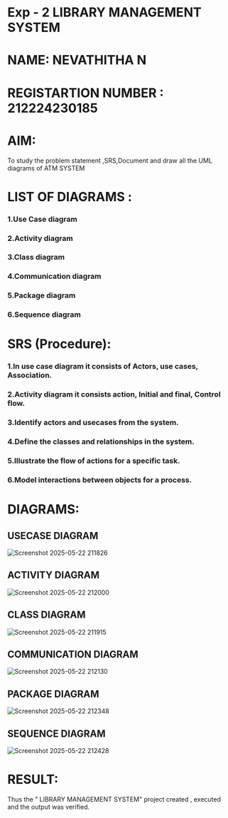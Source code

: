 # Exp - 2 LIBRARY MANAGEMENT SYSTEM
# NAME: NEVATHITHA N
# REGISTARTION  NUMBER : 212224230185

# AIM:
To study the problem statement ,SRS,Document and draw all the UML diagrams of ATM SYSTEM

# LIST OF DIAGRAMS :

### 1.Use Case diagram
###  2.Activity diagram
### 3.Class diagram
### 4.Communication diagram
### 5.Package diagram
### 6.Sequence diagram


# SRS (Procedure):

### 1.In use case diagram it consists of Actors, use cases, Association.
### 2.Activity diagram it consists action, Initial and final, Control flow.
### 3.Identify actors and usecases from the system.
### 4.Define the classes and relationships in the system.
### 5.Illustrate the flow of actions for a specific task.
###  6.Model interactions between objects for a process.

# DIAGRAMS:

## USECASE DIAGRAM

![Screenshot 2025-05-22 211826](https://github.com/user-attachments/assets/e6074f83-7511-4f7c-9fd2-d7b54220b54d)

## ACTIVITY DIAGRAM 

![Screenshot 2025-05-22 212000](https://github.com/user-attachments/assets/9331468f-c4b1-451a-a926-03d9995fa634)

## CLASS DIAGRAM 

![Screenshot 2025-05-22 211915](https://github.com/user-attachments/assets/a85275f8-40f8-4b26-8a6b-b57f6981c1b2)

## COMMUNICATION DIAGRAM

![Screenshot 2025-05-22 212130](https://github.com/user-attachments/assets/6d768501-fa2c-402c-ac82-f59436fafb3e)

## PACKAGE DIAGRAM

![Screenshot 2025-05-22 212348](https://github.com/user-attachments/assets/e7b5b386-8a5a-407e-84f0-af6d3bd05279)

## SEQUENCE DIAGRAM

![Screenshot 2025-05-22 212428](https://github.com/user-attachments/assets/504cdbf5-8ec1-43c5-a719-e995d5c9812b)


# RESULT:

Thus the " LIBRARY MANAGEMENT SYSTEM" project created , executed and the output was verified.
